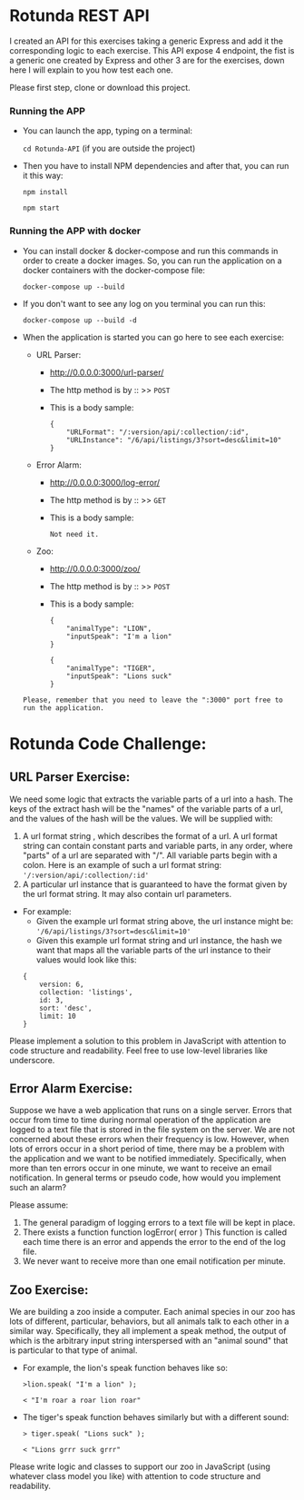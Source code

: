 # Rotunda REST API   
I created an API for this exercises taking a generic Express and add it the corresponding logic to each exercise. This API expose 4 endpoint, the fist is a generic one created by Express and other 3 are for the exercises, down here I will explain to you how test each one.  

Please first step, clone or download this project.

### Running the APP 
* You can launch the app, typing on a terminal:

    `` cd Rotunda-API `` (if you are outside the project)

* Then you have to install NPM dependencies and after that, you can run it this way:

    `` npm install ``

    `` npm start ``


### Running the APP with docker 
* You can install docker & docker-compose and run this commands in order to create a docker images. So, you can run the application on a docker containers with the docker-compose file:

    `` docker-compose up --build ``

* If you don't want to see any log on you terminal you can run this:

    `` docker-compose up --build -d ``


* When the application is started you can go here to see each exercise:
  
    * URL Parser:

        * http://0.0.0.0:3000/url-parser/
    
        * The http method is by :: >> ``` POST ```
        
        * This is a body sample:
            ```
            {
                "URLFormat": "/:version/api/:collection/:id",
                "URLInstance": "/6/api/listings/3?sort=desc&limit=10"
            }
            ```
        
    * Error Alarm:        

        * http://0.0.0.0:3000/log-error/
        
        * The http method is by :: >> ``` GET ```
                
        * This is a body sample:
            ```
            Not need it.
            ```
        
    * Zoo:        

        * http://0.0.0.0:3000/zoo/
        
        * The http method is by :: >> ``` POST ```
                
        * This is a body sample:
            ```
            {
            	"animalType": "LION",
            	"inputSpeak": "I'm a lion"
            }
            ```
            ```
            {
                "animalType": "TIGER",
                "inputSpeak": "Lions suck"
            }
            ```
  
    ` Please, remember that you need to leave the ":3000" port free to run the application. `  

# Rotunda Code Challenge:
## URL Parser Exercise:
We need some logic that extracts the variable parts of a url into a hash. The keys of the extract hash will be the "names" of the variable parts of a url, and the values of the hash will be the values. We will be supplied with:
1. A url format string , which describes the format of a url. A url format string can contain constant parts and variable parts, in any order, where "parts" of a url are separated with "/". All variable parts begin with a colon. Here is an example of such a url format string: ``` '/:version/api/:collection/:id' ```
2. A particular url instance that is guaranteed to have the format given by the url format string. It may also contain url parameters. 
* For example:
    * Given the example url format string above, the url instance might be: `` '/6/api/listings/3?sort=desc&limit=10' ``
    * Given this example url format string and url instance, the hash we want that maps all the variable parts of the url instance to their values would look like this:
    ```
    {
        version: 6,
        collection: 'listings',
        id: 3,
        sort: 'desc',
        limit: 10
    }
    ```

Please implement a solution to this problem in JavaScript with attention to code
structure and readability. Feel free to use low-level libraries like underscore.

## Error Alarm Exercise:
Suppose we have a web application that runs on a single server. Errors that occur from time to time during normal operation of the application are logged to a text file that is stored in the file system on the server. We are not concerned about these errors when their frequency is low. However, when lots of errors occur in a short period of time, there may be a problem with the application and we want to be notified immediately. Specifically, when more than ten errors occur in one minute, we want to receive an email notification. In general terms or pseudo code, how would you implement such an alarm?

Please assume:
1. The general paradigm of logging errors to a text file will be kept in place.
2. There exists a function function logError( error ) This function is called each time there is an error and appends the error to the end of the log file.
3. We never want to receive more than one email notification per minute.

## Zoo Exercise:
We are building a zoo inside a computer. Each animal species in our zoo has lots of different, particular, behaviors, but all animals talk to each other in a similar way. Specifically, they all implement a speak method, the output of which is the arbitrary input string interspersed with an "animal sound" that is particular to that type of animal.

* For example, the lion's speak function behaves like so:

    ``` >lion.speak( "I'm a lion" ); ```

    ``` < "I'm roar a roar lion roar" ```

* The tiger's speak function behaves similarly but with a different sound:
    
    ``` > tiger.speak( "Lions suck" ); ```
    
    ``` < "Lions grrr suck grrr" ```

Please write logic and classes to support our zoo in JavaScript (using whatever
class model you like) with attention to code structure and readability.
